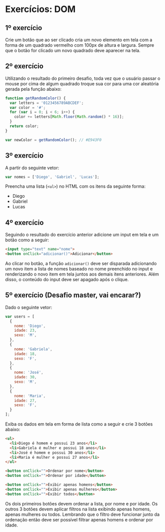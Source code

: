 # Exercícios: DOM

## 1º exercício

Crie um botão que ao ser clicado cria um novo elemento em tela com a forma de um quadrado vermelho com 100px de altura e largura. Sempre que o botão for clicado um novo quadrado deve aparecer na tela.

## 2º exercício

Utilizando o resultado do primeiro desafio, toda vez que o usuário passar o mouse por cima de algum quadrado troque sua cor para uma cor aleatória gerada pela função abaixo:

```js
function getRandomColor() {
  var letters = '0123456789ABCDEF';
  var color = '#';
  for (var i = 0; i < 6; i++) {
    color += letters[Math.floor(Math.random() * 16)];
  }
  return color;
}

var newColor = getRandomColor(); // #E943F0
```

## 3º exercício

A partir do seguinte vetor:

```js
var nomes = ['Diego', 'Gabriel', 'Lucas'];
```

Preencha uma lista (```<ul>```) no HTML com os itens da seguinte forma:

* Diego
* Gabriel
* Lucas

## 4º exercício

Seguindo o resultado do exercício anterior adicione um input em tela e um botão como a seguir:

```html
<input type="text" name="nome">
<button onClick="adicionar()">Adicionar</button>
```

Ao clicar no botão, a função ```adicionar()``` deve ser disparada adicionando um novo item a lista de nomes baseado no nome preenchido no input e renderizando o novo item em tela juntos aos demais itens anteriores. Além disso, o conteúdo do input deve ser apagado após o clique.

## 5º exercício (Desafio master, vai encarar?)

Dado o seguinte vetor:

```js
var users = [
  {
    nome: 'Diego',
    idade: 23,
    sexo: 'M',
  },
  {
    nome: 'Gabriela',
    idade: 18,
    sexo: 'F',
  },
  {
    nome: 'José',
    idade: 30,
    sexo: 'M',
  },
  {
    nome: 'Maria',
    idade: 27,
    sexo: 'F',
  }
];
```

Exiba os dados em tela em forma de lista como a seguir e crie 3 botões abaixo:

```html
<ul>
  <li>Diego é homem e possui 23 anos</li>
  <li>Gabriela é mulher e possui 18 anos</li>
  <li>José é homem e possui 30 anos</li>
  <li>Maria é mulher e possui 27 anos</li>
</ul>

<button onClick="">Ordenar por nome</button>
<button onClick="">Ordenar por idade</button>

<button onClick="">Exibir apenas homens</button>
<button onClick="">Exibir apenas mulheres</button>
<button onClick="">Exibir todos</button>
```

Os dois primeiros botões devem ordenar a lista, por nome e por idade. Os outros 3 botões devem aplicar filtros na lista exibindo apenas homens, apenas mulheres ou todos. Lembrando que o filtro deve funcionar junto da ordenação então deve ser possível filtrar apenas homens e ordenar por idade.